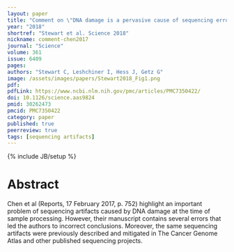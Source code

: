 ```yaml
---
layout: paper
title: "Comment on \"DNA damage is a pervasive cause of sequencing errors, directly confounding variant identification\""
year: "2018"
shortref: "Stewart et al. Science 2018"
nickname: comment-chen2017
journal: "Science"
volume: 361
issue: 6409
pages:
authors: "Stewart C, Leshchiner I, Hess J, Getz G"
image: /assets/images/papers/Stewart2018_Fig1.png
pdf:
pdfLink: https://www.ncbi.nlm.nih.gov/pmc/articles/PMC7350422/
doi: 10.1126/science.aas9824
pmid: 30262473
pmcid: PMC7350422
category: paper
published: true
peerreview: true
tags: [sequencing artifacts]
---
```

{% include JB/setup %}

# Abstract

Chen et al (Reports, 17 February 2017, p. 752) highlight an important problem of sequencing artifacts caused by DNA damage at the time of sample processing. However, their manuscript contains several errors that led the authors to incorrect conclusions. Moreover, the same sequencing artifacts were previously described and mitigated in The Cancer Genome Atlas and other published sequencing projects.

